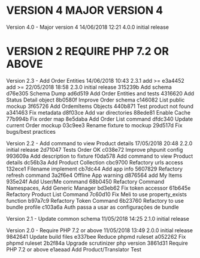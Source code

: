 
VERSION 4  MAJOR VERSION 4
==========================

   Version 4.0 - Major version 4
      14/06/2018 12:21  4.0.0  initial release

VERSION 2  REQUIRE PHP 7.2 OR ABOVE
===================================

   Version 2.3 - Add Order Entities
      14/06/2018 10:43  2.3.1  add >=
         e3a4452 add >=
      22/05/2018 18:58  2.3.0  initial release
         315239b Add schema
         d76e305 Schema Dump
         ad6d519 Add Order Entities and tests
         4316620 Add Status Detail object
         8b0580f Improve Order schema
         c146082 List public mockup
         3f65726 Add OrdemItems Objects
         440b871 Test product not found
         a341463 Fix metadata
         d8f03ce Add var directories
         88ede81 Enable Cache
         77b994b Fix order map
         8e5daba Add Order List command
         dfdc340 Update current Order mockup
         03c9ee3 Rename fixture to mockup
         29d517d Fix bugs/best practices

   Version 2.2 - Add command to view Product details
      17/05/2018 20:48  2.2.0  initial release
         2d71047 Tests Order OK
         c038e72 Improve phpunit config
         993609a Add description to fixture
         f0da578 Add command to view Product details
         dc56b3a Add Product Collection
         cbc9700 Refactory urls access
         132ece1 Filename implement
         cb7dc44 Add app info
         5607829 Refactory refresh command
         3a2f6e4 Offline App warning
         d876564 add My Items
         935e24f Add User/Me command
         68b0450 Refactory Command Namespaces, Add Generic Manager
         bd3eb62 Fix token accessor
         61b645e Refactory Product List Command
         7c60d10 Fix Meli to use property_exists function
         b97a7c9 Refactory Token Command
         6b23760 Refactory to use bundle profile
         c103a6a Auth passa a usar as configurações de bundle

   Version 2.1 - Update common schema
      11/05/2018 14:25  2.1.0  initial release

   Version 2.0 - Require PHP 7.2 or above
      11/05/2018 13:49  2.0.0  initial release
         9842641 Update build files
         e337bee Reduce phpmd ruleset
         a052262 Fix phpmd ruleset
         2b2f84a Upgrade scrutinizer php version
         3861d31 Require PHP 7.2 or above
         e1aeaad Add Product/Translator Test